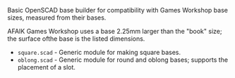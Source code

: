 Basic OpenSCAD base builder for compatibility with Games Workshop base sizes, measured from their bases.

AFAIK Games Workshop uses a base 2.25mm larger than the "book" size; the surface ofthe base is the listed dimensions. 

* `square.scad` - Generic module for making square bases.
* `oblong.scad` - Generic module for round and oblong bases; supports the placement of a slot.
